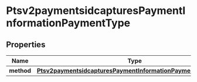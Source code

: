 
# Ptsv2paymentsidcapturesPaymentInformationPaymentType

## Properties
Name | Type | Description | Notes
------------ | ------------- | ------------- | -------------
**method** | [**Ptsv2paymentsidcapturesPaymentInformationPaymentTypeMethod**](Ptsv2paymentsidcapturesPaymentInformationPaymentTypeMethod.md) |  |  [optional]



